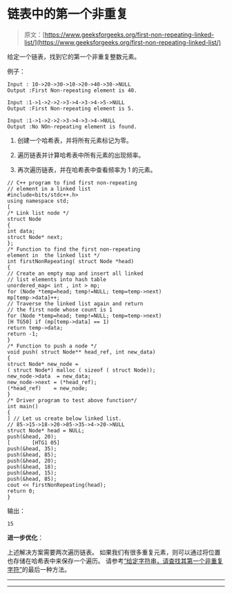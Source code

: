 # 链表中的第一个非重复

> 原文：[https://www.geeksforgeeks.org/first-non-repeating-linked-list/](https://www.geeksforgeeks.org/first-non-repeating-linked-list/)

给定一个链表，找到它的第一个非重复整数元素。

例子：

```
Input : 10->20->30->10->20->40->30->NULL
Output :First Non-repeating element is 40.

Input :1->1->2->2->3->4->3->4->5->NULL
Output :First Non-repeating element is 5.

Input :1->1->2->2->3->4->3->4->NULL
Output :No NOn-repeating element is found.

```

1.  创建一个哈希表，并将所有元素标记为零。

2.  遍历链表并计算哈希表中所有元素的出现频率。

3.  再次遍历链表，并在哈希表中查看频率为 1 的元素。

```
// C++ program to find first non-repeating
// element in a linked list
#include<bits/stdc++.h>
using namespace std;
[
/* Link list node */
struct Node
{
int data;
struct Node* next;
};
/* Function to find the first non-repeating
element in  the linked list */
int firstNonRepeating( struct Node *head)
{
// Create an empty map and insert all linked
// list elements into hash table
unordered_map< int , int > mp;
for (Node *temp=head; temp!=NULL; temp=temp->next)
mp[temp->data]++;
// Traverse the linked list again and return
// the first node whose count is 1
for (Node *temp=head; temp!=NULL; temp=temp->next)
[H TG50] if (mp[temp->data] == 1)
return temp->data;
return -1;
}
/* Function to push a node */
void push( struct Node** head_ref, int new_data)
{
struct Node* new_node =
( struct Node*) malloc ( sizeof ( struct Node));
new_node->data  = new_data;
new_node->next = (*head_ref);
(*head_ref)    = new_node;
}
/* Driver program to test above function*/
int main()
{
] // Let us create below linked list.
// 85->15->18->20->85->35->4->20->NULL
struct Node* head = NULL;
push(&head, 20);
[       [HTG1 05]
push(&head, 35);
push(&head, 85);
push(&head, 20);
push(&head, 18);
push(&head, 15);
push(&head, 85);
cout << firstNonRepeating(head);
return 0;
}
```

输出：

```
15

```

**进一步优化**：

上述解决方案需要两次遍历链表。 如果我们有很多重复元素，则可以通过将位置也存储在哈希表中来保存一个遍历。 请参考[“给定字符串，请查找其第一个非重复字符”](http://www.geeksforgeeks.org/given-a-string-find-its-first-non-repeating-character/)的最后一种方法。



* * *

* * *



